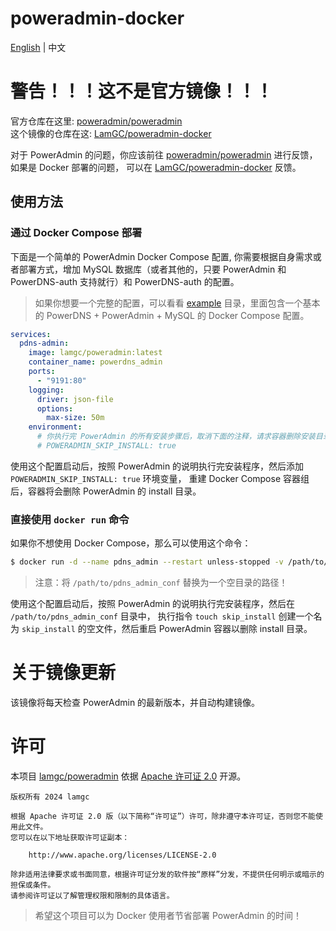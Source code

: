 # poweradmin-docker

[English](./README.md) | 中文

# 警告！！！这不是官方镜像！！！
官方仓库在这里: [poweradmin/poweradmin](https://github.com/poweradmin/poweradmin)  
这个镜像的仓库在这: [LamGC/poweradmin-docker](https://github.com/LamGC/poweradmin-docker)  

对于 PowerAdmin 的问题，你应该前往 [poweradmin/poweradmin](https://github.com/poweradmin/poweradmin) 进行反馈，如果是 Docker 部署的问题，
可以在 [LamGC/poweradmin-docker](https://github.com/LamGC/poweradmin-docker) 反馈。

## 使用方法

### 通过 Docker Compose 部署

下面是一个简单的 PowerAdmin Docker Compose 配置, 你需要根据自身需求或者部署方式，增加 MySQL 数据库（或者其他的，只要 PowerAdmin 和 PowerDNS-auth 支持就行）和 PowerDNS-auth 的配置。

> 如果你想要一个完整的配置，可以看看 [example](example/) 目录，里面包含一个基本的 PowerDNS + PowerAdmin + MySQL 的 Docker Compose 配置。

```yaml
services:
  pdns-admin:
    image: lamgc/poweradmin:latest
    container_name: powerdns_admin
    ports:
      - "9191:80"
    logging:
      driver: json-file
      options:
        max-size: 50m
    environment:
      # 你执行完 PowerAdmin 的所有安装步骤后，取消下面的注释，请求容器删除安装目录。
      # POWERADMIN_SKIP_INSTALL: true
```

使用这个配置启动后，按照 PowerAdmin 的说明执行完安装程序，然后添加 `POWERADMIN_SKIP_INSTALL: true` 环境变量，
重建 Docker Compose 容器组后，容器将会删除 PowerAdmin 的 install 目录。


### 直接使用 `docker run` 命令

如果你不想使用 Docker Compose，那么可以使用这个命令：

```bash
$ docker run -d --name pdns_admin --restart unless-stopped -v /path/to/pdns_admin_conf:/etc/poweradmin/ -p 9191:80 lamgc/poweradmin:latest
```

> 注意：将 `/path/to/pdns_admin_conf` 替换为一个空目录的路径！

使用这个配置启动后，按照 PowerAdmin 的说明执行完安装程序，然后在 `/path/to/pdns_admin_conf` 目录中，
执行指令 `touch skip_install` 创建一个名为 `skip_install` 的空文件，然后重启 PowerAdmin 容器以删除 install 目录。

# 关于镜像更新

该镜像将每天检查 PowerAdmin 的最新版本，并自动构建镜像。

# 许可

本项目 [lamgc/poweradmin](https://github.com/lamgc/poweradmin) 依据 [Apache 许可证 2.0](https://www.apache.org/licenses/LICENSE-2.0) 开源。

```plaintext
版权所有 2024 lamgc

根据 Apache 许可证 2.0 版（以下简称“许可证”）许可，除非遵守本许可证，否则您不能使用此文件。
您可以在以下地址获取许可证副本：

    http://www.apache.org/licenses/LICENSE-2.0

除非适用法律要求或书面同意，根据许可证分发的软件按“原样”分发，不提供任何明示或暗示的担保或条件。
请参阅许可证以了解管理权限和限制的具体语言。
```

> 希望这个项目可以为 Docker 使用者节省部署 PowerAdmin 的时间！
